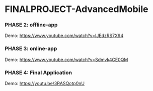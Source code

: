 # FINALPROJECT-AdvancedMobile
### PHASE 2: offline-app
Demo: https://www.youtube.com/watch?v=IJEdzRS7X94
### PHASE 3: online-app
Demo: https://www.youtube.com/watch?v=Sdmvk4CE0QM
### PHASE 4: Final Application
Demo: https://youtu.be/3RASQotp0nU
